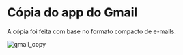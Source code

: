 # Cópia do app do Gmail

A cópia foi feita com base no formato compacto de e-mails.

![gmail_copy](https://user-images.githubusercontent.com/18142156/163732110-544622df-1164-44d7-9ac5-f777ea0b428c.jpg)

